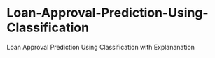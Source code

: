 # Loan-Approval-Prediction-Using-Classification
Loan Approval Prediction Using Classification with Explananation
